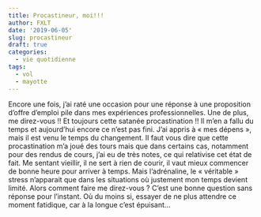 ```yaml
---
title: Procastineur, moi!!!
author: FXLT
date: '2019-06-05'
slug: procastineur
draft: true
categories:
  - vie quotidienne
tags:
  - vol
  - mayotte
---
```

Encore une fois, j’ai raté une occasion pour une réponse à une proposition d’offre d’emploi pile dans mes expériences professionnelles. Une de plus, me direz-vous !! Et toujours cette satanée procastination !! Il m’en a fallu du temps et aujourd’hui encore ce n’est pas fini. J’ai appris à « mes dépens », mais il est venu le temps du changement. Il faut vous dire que cette procastination m’a joué des tours mais que dans certains cas, notamment pour des rendus de cours, j’ai eu de très notes, ce qui relativise cet état de fait. 
Me sentant vieillir, il ne sert à rien de courir, il vaut mieux commencer de bonne heure pour arriver à temps. Mais l’adrénaline, le « véritable » stress n’apparait que dans les situations  où justement mon temps devient limité. Alors comment faire me direz-vous ? C’est une bonne question sans réponse pour l’instant. Où du moins si, essayer de ne plus attendre ce moment fatidique, car à la longue c’est épuisant…
